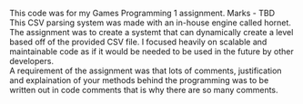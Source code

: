 This code was for my Games Programming 1 assignment. Marks - TBD <br>
This CSV parsing system was made with an in-house engine called hornet. The assignment was to create a systemt that can dynamically create a level based off of the provided CSV file. I focused heavily on scalable and maintainable code as if it would be needed to be used in the future by other developers. <br>
A requirement of the assignment was that lots of comments, justification and explaination of your methods behind the programming was to be written out in code comments that is why there are so many comments.

